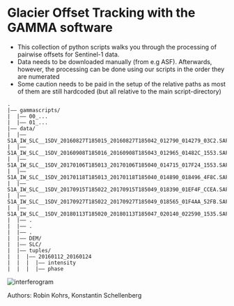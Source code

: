 # Glacier Offset Tracking with the GAMMA software

- This collection of python scripts walks you through the processing of pairwise offsets for Sentinel-1 data.
- Data needs to be downloaded manually (from e.g ASF). Afterwards, however, the processing can be done using our scripts in the
order they are numerated
- Some caution needs to be paid in the setup of the relative paths as most of them are still hardcoded (but all relative to the
main script-directory)

```
.
|–– gammascripts/
|  |–– 00_...
|  |–– 01_...
|–– data/
|  |–– S1A_IW_SLC__1SDV_20160827T185015_20160827T185042_012790_014279_03C2.SAFE
|  |–– S1A_IW_SLC__1SDV_20160908T185016_20160908T185043_012965_01482C_1553.SAFE
|  |–– S1A_IW_SLC__1SDV_20170106T185013_20170106T185040_014715_017F24_1553.SAFE
|  |–– S1A_IW_SLC__1SDV_20170118T185013_20170118T185040_014890_018496_4F8C.SAFE
|  |–– S1A_IW_SLC__1SDV_20170915T185022_20170915T185049_018390_01EF4F_CCEA.SAFE
|  |–– S1A_IW_SLC__1SDV_20170927T185022_20170927T185049_018565_01F4AA_52FB.SAFE
|  |–– S1A_IW_SLC__1SDV_20180113T185020_20180113T185047_020140_022590_1535.SAFE
|  |–– .
|  |–– .
|  |–– .
|  |–– DEM/
|  |–– SLC/
|  |–– tuples/
|  |  |–– 20160112_20160124
|  |  |  |–– intensity
|  |  |  |–– phase

``` 

![interferogram](./plots/26102020/galcierInterferogram.png)

Authors: Robin Kohrs, Konstantin Schellenberg


